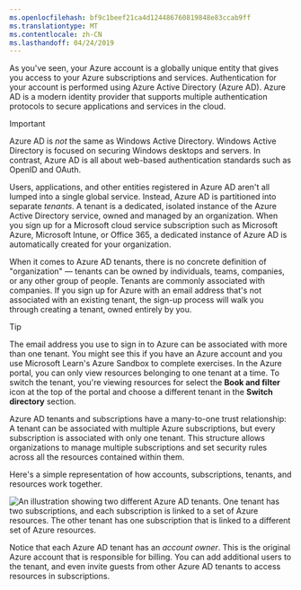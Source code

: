```yaml
---
ms.openlocfilehash: bf9c1beef21ca4d124486760819848e83ccab9ff
ms.translationtype: MT
ms.contentlocale: zh-CN
ms.lasthandoff: 04/24/2019
---
```

As you've seen, your Azure account is a globally unique entity that gives you access to your Azure subscriptions and services. Authentication for your account is performed using Azure Active Directory (Azure AD). Azure AD is a modern identity provider that supports multiple authentication protocols to secure applications and services in the cloud. 

> [!IMPORTANT]
> Azure AD is _not_ the same as Windows Active Directory. Windows Active Directory is focused on securing Windows desktops and servers. In contrast, Azure AD is all about web-based authentication standards such as OpenID and OAuth.

Users, applications, and other entities registered in Azure AD aren't all lumped into a single global service. Instead, Azure AD is partitioned into separate _tenants_. A tenant is a dedicated, isolated instance of the Azure Active Directory service, owned and managed by an organization. When you sign up for a Microsoft cloud service subscription such as Microsoft Azure, Microsoft Intune, or Office 365, a dedicated instance of Azure AD is automatically created for your organization.

When it comes to Azure AD tenants, there is no concrete definition of "organization" &mdash; tenants can be owned by individuals, teams, companies, or any other group of people. Tenants are commonly associated with companies. If you sign up for Azure with an email address that's not associated with an existing tenant, the sign-up process will walk you through creating a tenant, owned entirely by you.

> [!TIP]
> The email address you use to sign in to Azure can be associated with more than one tenant. You might see this if you have an Azure account and you use Microsoft Learn's Azure Sandbox to complete exercises. In the Azure portal, you can only view resources belonging to one tenant at a time. To switch the tenant, you're viewing resources for select the **Book and filter** icon at the top of the portal and choose a different tenant in the **Switch directory** section.

Azure AD tenants and subscriptions have a many-to-one trust relationship: A tenant can be associated with multiple Azure subscriptions, but every subscription is associated with only one tenant. This structure allows organizations to manage multiple subscriptions and set security rules across all the resources contained within them.

Here's a simple representation of how accounts, subscriptions, tenants, and resources work together.

![An illustration showing two different Azure AD tenants. One tenant has two subscriptions, and each subscription is linked to a set of Azure resources. The other tenant has one subscription that is linked to a different set of Azure resources.](../media/4-azure-ad-tenant.png)

Notice that each Azure AD tenant has an _account owner_. This is the original Azure account that is responsible for billing. You can add additional users to the tenant, and even invite guests from other Azure AD tenants to access resources in subscriptions.